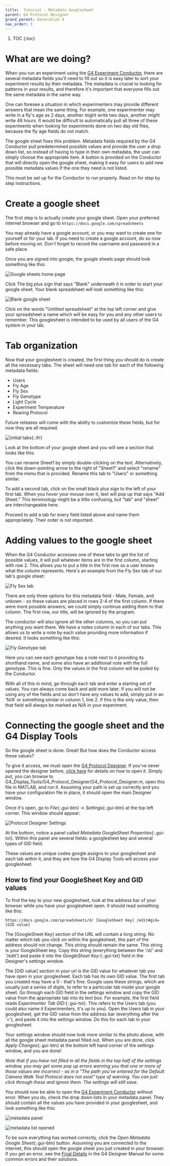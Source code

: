 ```yaml
---
title:  Tutorial - Metadata Googlesheet
parent: G4 Protocol Designer
grand_parent: Generation 4
nav_order: 3
---
```


1. TOC
{:toc}

# What are we doing? 

When you run an experiment using the [G4 Experiment Conductor](G4_Conductor_Manual.md), there are several metadata fields you'll need to fill out so it is easy later to sort your experiment results by their metadata. The metadata is crucial to looking for patterns in your results, and therefore it's important that everyone fills out the same metadata in the same way.

One can foresee a situation in which experimenters may provide different answers that mean the same thing. For example, one experimenter may write in a fly's age as 2 days, another might write two days, another might write 48 hours. It would be difficult to automatically pull all three of these experiments when looking for experiments done on two day old flies, because the fly age fields do not match. 

The google sheet fixes this problem. Metadata fields required by the G4 Conductor pull predetermined possible values and provide the user a drop down list, so instead of having to type in their own metadata, the user can simply choose the appropriate item. A button is provided on the Conductor that will directly open the google sheet, making it easy for users to add new possible metadata values if the one they need is not listed. 

This must be set up for the Conductor to run properly. Read on for step by step instructions.

# Create a google sheet

The first step is to actually create your google sheet. Open your preferred internet browser and go to `https://docs.google.com/spreadsheets` 

You may already have a google account, or you may want to create one for yourself or for your lab. If you need to create a google account, do so now before moving on. Don't forget to record the username and password in a safe place. 

Once you are signed into google, the google sheets page should look something like this:

![Google sheets home page](assets/google_sheets_home.png)

Click The big plus sign that says "Blank" underneath it in order to start your google sheet. Your blank spreadsheet will look something like this: 

![Blank google sheet](assets/blankSheet.png)

Click on the words "Untitled spreadsheet" at the top left corner and give your spreadsheet a name which will be easy for you and any other users to remember. This googlesheet is intended to be used by all users of the G4 system in your lab.

# Tab organization

Now that your googlesheet is created, the first thing you should do is create all the necessary tabs. The sheet will need one tab for each of the following metadata fields:

- Users
- Fly Age
- Fly Sex
- Fly Genotype
- Light Cycle
- Experiment Temperature
- Rearing Protocol

Future releases will come with the ability to customize these fields, but for now they are all required.

![Initial tabs](assets/addTab.png){:.ifr}

Look at the bottom of your google sheet and you will see a section that looks like this:

You can rename Sheet1 by simply double-clicking on the text. Alternatively, click the down-pointing arrow to the right of "Sheet1" and select "rename" from the menu that is provided. Rename this tab to "Users" or something similar. 

To add a second tab, click on the small black plus sign to the left of your first tab. When you hover your mouse over it, text will pop up that says "Add Sheet." This terminology might be a little confusing, but "tab" and "sheet" are interchangeable here. 

Proceed to add a tab for every field listed above and name them appropriately. Their order is not important. 

# Adding values to the google sheet

When the G4 Conductor accesses one of these tabs to get the list of possible values, it will pull whatever items are in the first column, starting with row 2. This allows you to put a title in the first row so a user knows what the column represents. Here's an example from the Fly Sex tab of our lab's google sheet: 

![Fly Sex tab](assets/flySex.png)

There are only three options for this metadata field - Male, Female, and unkown - so these values are placed in rows 2-4 of the first column. If there were more possible answers, we could simply continue adding them to that column. The first row, our title, will be ignored by the program. 

The conductor will also ignore all the other columns, so you can put anything you want there. We have a notes column in each of our tabs. This allows us to write a note by each value providing more information if desired. It looks something like this: 

![Fly Genotype tab](assets/flyGenos.png)

Here you can see each genotype has a note next to it providing its shorthand name, and some also have an additional note with the full genotype. This is fine. Only the values in the first column will be pulled by the Conductor. 

With all of this in mind, go through each tab and enter a starting set of values. You can always come back and add more later. If you will not be using any of the fields and so don't have any values to add, simply put in an 'N/A' or something similar in column 1, line 2. If this is the only value, then that field will always be marked as N/A in your experiment. 

# Connecting the google sheet and the G4 Display Tools

So the google sheet is done. Great! But how does the Conductor access these values? 

To give it access, we must open the [G4 Protocol Designer](G4_Designer_Manual.md). If you've never opened the designer before, [click here](G4_Designer_Manual.md) for details on how to open it. Simply put, you can browse to G4_Display_Tools/G4_Protocol_Designer/G4_Protocol_Designer.m, open this file in MATLAB, and run it. Assuming your path is set up correctly and you have your configuration file in place, it should open the main Designer window. 

Once it's open, go to *File*{:.gui-btn} -> *Settings*{:.gui-btn} at the top left corner. This window should appear:

![Protocol Designer Settings](assets/protocol-designer_settings.png)

At the bottom, notice a panel called *Metadata GoogleSheet Properties*{:.gui-txt}. Within this panel are several fields: a googlesheet key and several types of GID field. 

These values are unique codes google assigns to your googlesheet and each tab within it, and they are how the G4 Display Tools will access your googlesheet. 

## How to find your GoogleSheet Key and GID values

To find the key to your new googlesheet, look at the address bar of your browser while you have your googlesheet open. It should read something like this:

`https://docs.google.com/spreadsheets/d/ [GoogleSheet Key] /edit#gid= [GID value]`

The [GoogleSheet Key] section of the URL will contain a long string. No matter which tab you click on within the googlesheet, this part of the address should not change. This string should remain the same. This string is your GoogleSheet key. Copy this string (everything between the '/d/' and '/edit') and paste it into the *GoogleSheet Key:*{:.gui-txt} field in the Designer's settings window. 

The [GID value] section in your url is the GID value for whatever tab you have open in your googlesheet. Each tab has its own GID value. The first tab you created may have a 0 - that's fine. Google uses these strings, which are usually just a series of digits, to refer to a particular tab inside your google sheet. Go through each GID field in the settings window and copy the GID value from the appropriate tab into its text box. For example, the first field reads *Experimenter Tab GID:*{:.gui-txt}. This refers to the Users tab (you could also name it Experimenters, it's up to you). Open the Users tab in your googlesheet, get the GID value from the address bar (everything after the '='), and paste it into the settings window. Do this for each tab in your googlesheet.

Your settings window should now look more similar to the photo above, with all the google sheet metadata panel filled out. When you are done, click *Apply Changes*{:.gui-btn} at the bottom left hand corner of the settings window, and you are done! 

*Note that if you have not filled in all the fields in the top half of the settings window, you may get some pop up errors warning you that one or more of those values are incorrect - as in a "The path you've entered for the Default Camera Walk Test Protocol does not exist" type of warning. You can just click through these and ignore them. The settings will still save.*

You should now be able to open the [G4 Experiment Conductor](G4_Conductor_Manual.md) without error. When you do, check the drop down lists in your metadata panel. They should contain all the values you have provided in your googlesheet, and look something like this:

![metadata panel](assets/metadataPanel.png)

![metadata list opened](assets/metadataPanel_open.png)

To be sure everything has worked correctly, click the *Open Metadata Google Sheet*{:.gui-btn} button. Assuming you are connected to the internet, this should open the google sheet you just created in your browser. If you get an error, see the [Final Details](G4_Designer_Manual.md) in the G4 Designer Manual for some common errors and their solutions.













